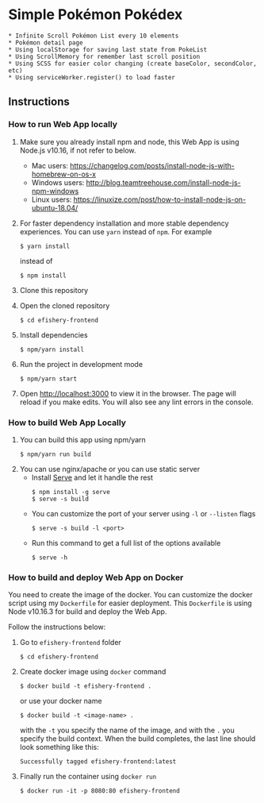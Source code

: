 
# Simple Pokémon Pokédex

    * Infinite Scroll Pokémon List every 10 elements
    * Pokémon detail page
    * Using localStorage for saving last state from PokeList
    * Using ScrollMemory for remember last scroll position
    * Using SCSS for easier color changing (create baseColor, secondColor, etc)
    * Using serviceWorker.register() to load faster

        

## Instructions

### How to run Web App locally

1. Make sure you already install npm and node, this Web App is using Node.js v10.16, if not refer to below.
    - Mac users: https://changelog.com/posts/install-node-js-with-homebrew-on-os-x
    - Windows users: http://blog.teamtreehouse.com/install-node-js-npm-windows
    - Linux users: https://linuxize.com/post/how-to-install-node-js-on-ubuntu-18.04/

2. For faster dependency installation and more stable dependency experiences. You can use `yarn` instead of `npm`.
    For example
    ```
    $ yarn install
    ```
    instead of
    ```
    $ npm install
    ```
3. Clone this repository
4. Open the cloned repository
    ```
    $ cd efishery-frontend
    ```
5. Install dependencies
    ```
    $ npm/yarn install
    ```
6. Run the project in development mode
    ```
    $ npm/yarn start
    ```
7. Open [http://localhost:3000](http://localhost:3000) to view it in the browser. The page will reload if you make edits. You will also see any lint errors in the console.

### How to build Web App Locally
1. You can build this app using npm/yarn
    ```
    $ npm/yarn run build
    ```
2. You can use nginx/apache or you can use static server
    - Install [Serve](https://github.com/zeit/serve) and let it handle the rest
        ```
        $ npm install -g serve
        $ serve -s build
        ```
    - You can customize the port of your server using `-l` or `--listen` flags
        ```
        $ serve -s build -l <port>
        ```
    - Run this command to get a full list of the options available
        ```
        $ serve -h
        ```
### How to build and deploy Web App on Docker
You need to create the image of the docker. You can customize the docker script using my `Dockerfile` for easier deployment.
This `Dockerfile` is using Node v10.16.3 for build and deploy the Web App.

Follow the instructions below:

1. Go to `efishery-frontend` folder
    ```
    $ cd efishery-frontend
    ```
2. Create docker image using `docker` command
    ```
    $ docker build -t efishery-frontend .
    ```
    or use your docker name
    ```
    $ docker build -t <image-name> .
    ```
    with the `-t` you specify the name of the image, and with the `.` you specify the build context. When the build completes, the last line should look something like this:
    ```
    Successfully tagged efishery-frontend:latest
    ```
3. Finally run the container using `docker run`
    ```
    $ docker run -it -p 8080:80 efishery-frontend
    ```
